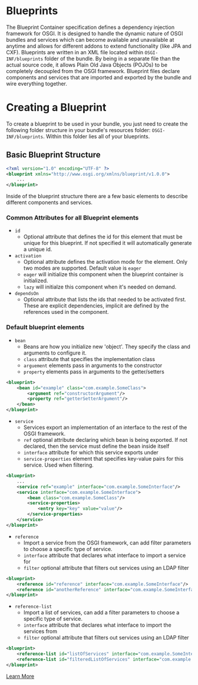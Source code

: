# Blueprints
The Blueprint Container specification defines a dependency injection framework for OSGI. It is designed
to handle the dynamic nature of OSGI bundles and services which can become available and unavailable
at anytime and allows for different addons to extend functionality (like JPA and CXF). Blueprints are 
written in an XML file located within `OSGI-INF/blueprints` folder of the bundle. By being in a separate 
file than the actual source code, it allows Plain Old Java Objects (POJOs) to be completely decoupled 
from the OSGI framework. Blueprint files declare components and services that are imported and exported 
by the bundle and wire everything together.

# Creating a Blueprint
To create a blueprint to be used in your bundle, you just need to create the following folder structure
in your bundle's resources folder: `OSGI-INF/blueprints`. Within this folder lies all of your blueprints.

## Basic Blueprint Structure
```xml
<?xml version="1.0" encoding="UTF-8" ?>
<blueprint xmlns="http://www.osgi.org/xmlns/blueprint/v1.0.0">
    ...
</blueprint>
```

Inside of the blueprint structure there are a few basic elements to describe different components and
services.

### Common Attributes for all Blueprint elements
* `id`
    * Optional attribute that defines the id for this element that must be unique for this blueprint.
    If not specified it will automatically generate a unique id.
* `activation`
    * Optional attribute defines the activation mode for the element. Only two modes are supported.
    Default value is `eager`
    * `eager` will initialize this component when the blueprint container is initialized.
    * `lazy` will initialze this component when it's needed on demand.
* `dependsOn`
    * Optional attribute that lists the ids that needed to be activated first. These are explicit dependencies,
    implicit are defined by the references used in the component.

### Default blueprint elements
* `bean`
    * Beans are how you initialize new 'object'. They specify the class and arguments to configure it.
    * `class` attribute that specifies the implementation class
    * `arguement` elements pass in arguments to the constructor
    * `property` elements pass in arguments to the getter/setters
```xml
<blueprint>
    <bean id="example" class="com.example.SomeClass">
        <argument ref="constructorArgument"/>
        <property ref="getterSetterArgument"/>
    </bean>
</blueprint>
```
    
* `service`
    * Services export an implementation of an interface to the rest of the OSGI framework.
    * `ref` optional attribute declaring which bean is being exported. If not declared, then the service
    must define the bean inside itself
    * `interface` attribute for which this service exports under
    * `service-properties` element that specifies key-value pairs for this service. Used when filtering.
```xml
<blueprint>
    ...
    <service ref="example" interface="com.example.SomeInterface"/>
    <service interface="com.example.SomeInterface">
        <bean class="com.example.SomeClass"/>
        <service-properties>
            <entry key="key" value="value"/>
        </service-properties>
    </service> 
</blueprint>
```

* `reference`
    * Import a service from the OSGI framework, can add filter parameters to choose a specific type of service.
    * `interface` attribute that declares what interface to import a service for
    * `filter` optional attribute that filters out services using an LDAP filter
```xml
<blueprint>
    <reference id="reference" interface="com.example.SomeInterface"/>
    <reference id="anotherReference" interface="com.example.SomeInterface" filter="(someProperty=someValue)"/>
</blueprint>
```
    
* `reference-list`
    * Import a list of services, can add a filter parameters to choose a specific type of service.
    * `interface` attribute that declares what interface to import the services from
    * `filter` optional attribute that filters out services using an LDAP filter
```xml
<blueprint>
    <reference-list id="listOfServices" interface="com.example.SomeInterface"/>
    <reference-list id="filteredListOfServices" interface="com.example.SomeInterface" filter="(someProperty=someValue)"/>
</blueprint>
```

[Learn More]

[Learn More]: <http://aries.apache.org/modules/blueprint.html>